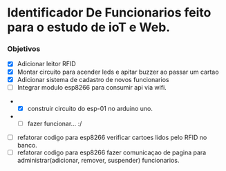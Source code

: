 # Identificador De Funcionarios feito para o estudo de ioT e Web. 

### Objetivos
- [x] Adicionar leitor RFID
- [x] Montar circuito para acender leds e apitar buzzer ao passar um cartao
- [x] Adicionar sistema de cadastro de novos funcionarios
- [ ] Integrar modulo esp8266 para consumir api via wifi.
* - [x] construir circuito do esp-01 no arduino uno.
* - [ ] fazer funcionar... :/
- [ ] refatorar codigo para esp8266 verificar cartoes lidos pelo RFID no banco.
- [ ] refatorar codigo para esp8266 fazer comunicaçao de pagina para administrar(adicionar, remover, suspender) funcionarios.
